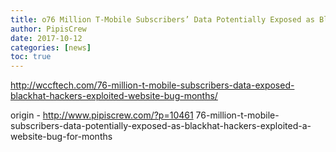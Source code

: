 ```yaml
---
title: o76 Million T-Mobile Subscribers’ Data Potentially Exposed as Blackhat Hackers Exploited a Website Bug for Months
author: PipisCrew
date: 2017-10-12
categories: [news]
toc: true
---
```


http://wccftech.com/76-million-t-mobile-subscribers-data-exposed-blackhat-hackers-exploited-website-bug-months/

origin - http://www.pipiscrew.com/?p=10461 76-million-t-mobile-subscribers-data-potentially-exposed-as-blackhat-hackers-exploited-a-website-bug-for-months